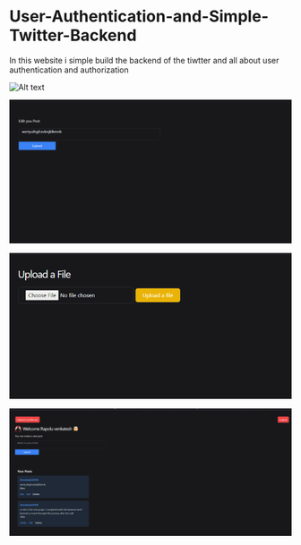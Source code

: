 
# User-Authentication-and-Simple-Twitter-Backend

In this website i simple build the backend of the tiwtter and all about user authentication and authorization

![Alt text](RegisterPage.png)


![Alt text](editPage.png)

![Alt text](https://github.com/Venkatesh0768/User-Authentication-and-Simple-Twitter-Backend/blob/163c392e01039ec6d9786e91ad79d777e885a353/upload%20Profile.png)

![Alt text](https://github.com/Venkatesh0768/User-Authentication-and-Simple-Twitter-Backend/blob/163c392e01039ec6d9786e91ad79d777e885a353/homepage.png)














